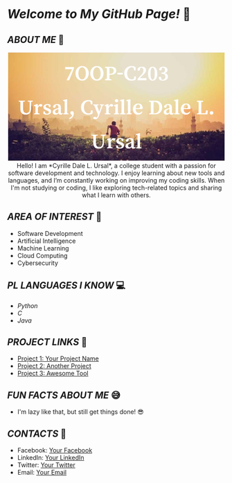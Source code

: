 # *Welcome to My GitHub Page!* 🎉

## *ABOUT ME* 👋
<p align="center">
<img src="https://github.com/cursal24-0423/7OOP-Lab-Task-/blob/main/7OOP-C203Ursal,_Cyrille_Dale_L._Ursal.png?raw=true" alt="Banner" width="500" />
Hello! I am *Cyrille Dale L. Ursal*, a college student with a passion for software development and technology. I enjoy learning about new tools and languages, and I’m constantly working on improving my coding skills. When I'm not studying or coding, I like exploring tech-related topics and sharing what I learn with others.

## *AREA OF INTEREST* 🎯

- Software Development
- Artificial Intelligence
- Machine Learning
- Cloud Computing
- Cybersecurity

## *PL LANGUAGES I KNOW* 💻

- *Python*
- *C*
- *Java*

## *PROJECT LINKS* 🚀

- [Project 1: Your Project Name](link-to-project)
- [Project 2: Another Project](link-to-project)
- [Project 3: Awesome Tool](link-to-project)

## *FUN FACTS ABOUT ME* 😅

- I'm lazy like that, but still get things done! 😎

## *CONTACTS* 📱

- Facebook: [Your Facebook](link)
- LinkedIn: [Your LinkedIn](link)
- Twitter: [Your Twitter](link)
- Email: [Your Email](mailto:youremail@example.com)

